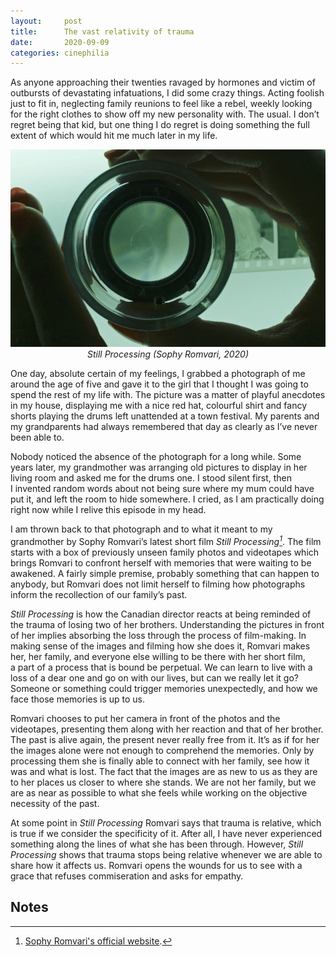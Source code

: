 ```yaml
---
layout:     post
title:      The vast relativity of trauma
date:       2020-09-09
categories: cinephilia
---
```


As anyone approaching their twenties ravaged by hormones and victim of outbursts
of devastating infatuations, I did some crazy things. Acting foolish just to fit
in, neglecting family reunions to feel like a rebel, weekly looking for the
right clothes to show off my new personality with. The usual. I don’t regret
being that kid, but one thing I do regret is doing something the full extent of
which would hit me much later in my life.

<!--more-->

<p align="center">
    <img src="/assets/images/2020-09-09-still-processing.jpeg">
    <br>
    <em>Still Processing (Sophy Romvari, 2020)</em>
</p>

One day, absolute certain of my feelings, I grabbed a photograph of me around
the age of five and gave it to the girl that I thought I was going to spend the
rest of my life with. The picture was a matter of playful anecdotes in my house,
displaying me with a nice red hat, colourful shirt and fancy shorts playing the
drums left unattended at a town festival. My parents and my grandparents had
always remembered that day as clearly as I’ve never been able to.

Nobody noticed the absence of the photograph for a long while. Some years later,
my grandmother was arranging old pictures to display in her living room and
asked me for the drums one. I stood silent first, then I invented random words
about not being sure where my mum could have put it, and left the room to hide
somewhere. I cried, as I am practically doing right now while I relive this
episode in my head.

I am thrown back to that photograph and to what it meant to my grandmother by
Sophy Romvari’s latest short film *Still Processing[^1]*. The film starts with a box
of previously unseen family photos and videotapes which brings Romvari to
confront herself with memories that were waiting to be awakened. A fairly simple
premise, probably something that can happen to anybody, but Romvari does not
limit herself to filming how photographs inform the recollection of our family’s
past.

*Still Processing* is how the Canadian director reacts at being reminded of the
trauma of losing two of her brothers. Understanding the pictures in front of her
implies absorbing the loss through the process of film-making. In making sense
of the images and filming how she does it, Romvari makes her, her family, and
everyone else willing to be there with her short film, a part of a process that
is bound be perpetual. We can learn to live with a loss of a dear one and go on
with our lives, but can we really let it go? Someone or something could trigger
memories unexpectedly, and how we face those memories is up to us.

Romvari chooses to put her camera in front of the photos and the videotapes,
presenting them along with her reaction and that of her brother. The past is
alive again, the present never really free from it. It’s as if for her the
images alone were not enough to comprehend the memories. Only by processing them
she is finally able to connect with her family, see how it was and what is lost.
The fact that the images are as new to us as they are to her places us closer to
where she stands. We are not her family, but we are as near as possible to what
she feels while working on the objective necessity of the past.

At some point in *Still Processing* Romvari says that trauma is relative, which is
true if we consider the specificity of it. After all, I have never experienced
something along the lines of what she has been through. However, *Still
Processing* shows that trauma stops being relative whenever we are able to share
how it affects us. Romvari opens the wounds for us to see with a grace that
refuses commiseration and asks for empathy.

## Notes

[^1]: [Sophy Romvari's official website](https://sophy.me/).
